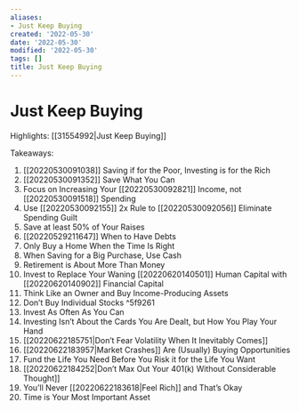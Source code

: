 ```yaml
---
aliases:
- Just Keep Buying
created: '2022-05-30'
date: '2022-05-30'
modified: '2022-05-30'
tags: []
title: Just Keep Buying
---
```


# Just Keep Buying

Highlights: [[31554992|Just Keep Buying]]

Takeaways:
1. [[20220530091038]] Saving if for the Poor, Investing is for the Rich
2. [[20220530091352]] Save What You Can
3. Focus on Increasing Your [[20220530092821]] Income, not [[20220530091518]] Spending
4. Use [[20220530092155]] 2x Rule to [[20220530092056]] Eliminate Spending Guilt
5. Save at least 50% of Your Raises
6. [[20220529211647]] When to Have Debts
7. Only Buy a Home When the Time Is Right
8. When Saving for a Big Purchase, Use Cash
9. Retirement is About More Than Money
10. Invest to Replace Your Waning [[20220620140501]] Human Capital with [[20220620140902]] Financial Capital
11. Think Like an Owner and Buy Income-Producing Assets
12. Don’t Buy Individual Stocks ^5f9261
13. Invest As Often As You Can
14. Investing Isn’t About the Cards You Are Dealt, but How You Play Your Hand
15. [[20220622185751|Don’t Fear Volatility When It Inevitably Comes]]
16. [[20220622183957|Market Crashes]] Are (Usually) Buying Opportunities
17. Fund the Life You Need Before You Risk it for the Life You Want
18. [[20220622184252|Don’t Max Out Your 401(k) Without Considerable Thought]]
19. You’ll Never [[20220622183618|Feel Rich]] and That’s Okay
20. Time is Your Most Important Asset
